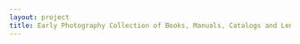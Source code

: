 ```yaml
--- 
layout: project 
title: Early Photography Collection of Books, Manuals, Catalogs and Lenses
---
```



